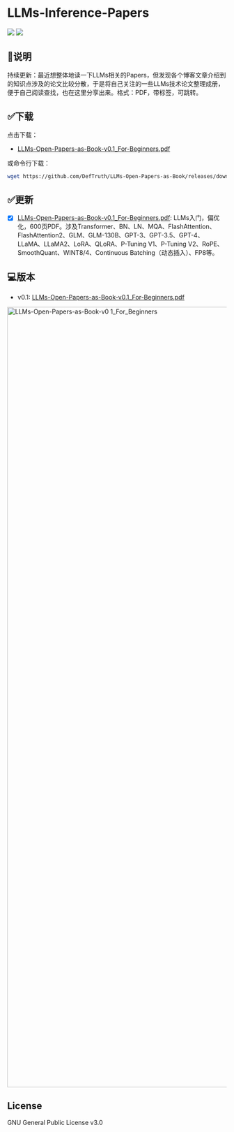 # LLMs-Inference-Papers

![](https://img.shields.io/github/downloads/DefTruth/LLMs-Open-Papers-as-Book/total?color=ccf&label=downloads&logo=github&logoColor=lightgrey) ![](https://img.shields.io/github/stars/DefTruth/LLMs-Open-Papers-as-Book.svg?style=social)

## 🌟说明
持续更新：最近想整体地读一下LLMs相关的Papers，但发现各个博客文章介绍到的知识点涉及的论文比较分散，于是将自己关注的一些LLMs技术论文整理成册，便于自己阅读查找，也在这里分享出来。格式：PDF，带标签，可跳转。

## ✅下载  

点击下载：

- [LLMs-Open-Papers-as-Book-v0.1_For-Beginners.pdf](https://github.com/DefTruth/LLMs-Open-Papers-as-Book/releases/download/v0.1/LLMs-Open-Papers-as-Book-v0.1_For-Beginners.pdf)  


或命令行下载：

```bash
wget https://github.com/DefTruth/LLMs-Open-Papers-as-Book/releases/download/v0.1/LLMs-Open-Papers-as-Book-v0.1_For-Beginners.pdf
```

## ✅更新  

- [x] [LLMs-Open-Papers-as-Book-v0.1_For-Beginners.pdf](https://github.com/DefTruth/LLMs-Open-Papers-as-Book/releases/download/v0.1/LLMs-Open-Papers-as-Book-v0.1_For-Beginners.pdf): LLMs入门，偏优化，600页PDF。涉及Transformer、BN、LN、MQA、FlashAttention、FlashAttention2、GLM、GLM-130B、GPT-3、GPT-3.5、GPT-4、LLaMA、LLaMA2、LoRA、QLoRA、P-Tuning V1、P-Tuning V2、RoPE、SmoothQuant、WINT8/4、Continuous Batching（动态插入）、FP8等。

## 💻版本  

- v0.1: [LLMs-Open-Papers-as-Book-v0.1_For-Beginners.pdf](https://github.com/DefTruth/LLMs-Open-Papers-as-Book/releases/download/v0.1/LLMs-Open-Papers-as-Book-v0.1_For-Beginners.pdf)

<img width="1788" alt="LLMs-Open-Papers-as-Book-v0 1_For_Beginners" src="https://github.com/DefTruth/LLMs-Open-Papers-as-Book/assets/31974251/03fac365-87da-4c9d-909c-ea2fe457b127">


## License  

GNU General Public License v3.0
